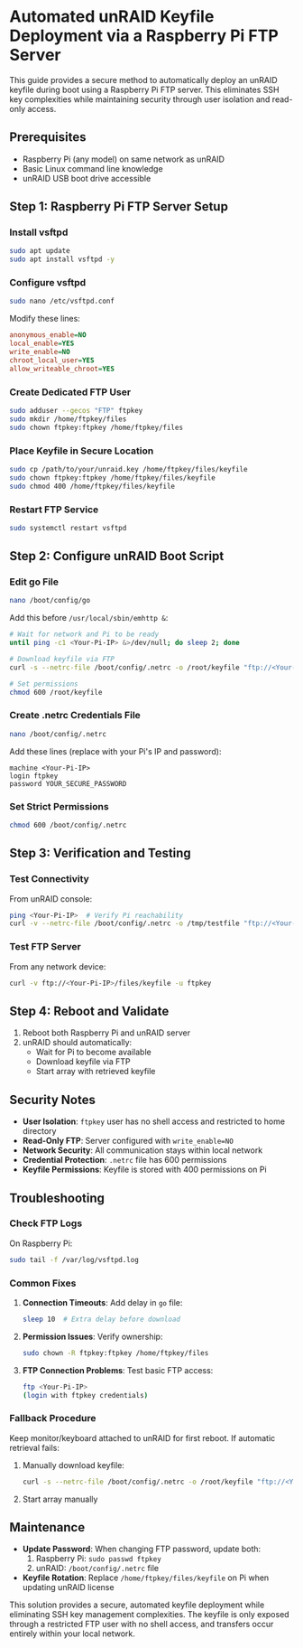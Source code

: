 # Automated unRAID Keyfile Deployment via a Raspberry Pi FTP Server

This guide provides a secure method to automatically deploy an unRAID keyfile during boot using a Raspberry Pi FTP server. This eliminates SSH key complexities while maintaining security through user isolation and read-only access.

## Prerequisites
- Raspberry Pi (any model) on same network as unRAID
- Basic Linux command line knowledge
- unRAID USB boot drive accessible

## Step 1: Raspberry Pi FTP Server Setup

### Install vsftpd
```bash
sudo apt update
sudo apt install vsftpd -y
```

### Configure vsftpd
```bash
sudo nano /etc/vsftpd.conf
```
Modify these lines:
```ini
anonymous_enable=NO
local_enable=YES
write_enable=NO
chroot_local_user=YES
allow_writeable_chroot=YES
```

### Create Dedicated FTP User
```bash
sudo adduser --gecos "FTP" ftpkey
sudo mkdir /home/ftpkey/files
sudo chown ftpkey:ftpkey /home/ftpkey/files
```

### Place Keyfile in Secure Location
```bash
sudo cp /path/to/your/unraid.key /home/ftpkey/files/keyfile
sudo chown ftpkey:ftpkey /home/ftpkey/files/keyfile
sudo chmod 400 /home/ftpkey/files/keyfile
```

### Restart FTP Service
```bash
sudo systemctl restart vsftpd
```

## Step 2: Configure unRAID Boot Script

### Edit go File
```bash
nano /boot/config/go
```
Add this before `/usr/local/sbin/emhttp &`:
```bash
# Wait for network and Pi to be ready
until ping -c1 <Your-Pi-IP> &>/dev/null; do sleep 2; done

# Download keyfile via FTP
curl -s --netrc-file /boot/config/.netrc -o /root/keyfile "ftp://<Your-Pi-IP>/files/keyfile"

# Set permissions
chmod 600 /root/keyfile
```

### Create .netrc Credentials File
```bash
nano /boot/config/.netrc
```
Add these lines (replace with your Pi's IP and password):
```
machine <Your-Pi-IP>
login ftpkey
password YOUR_SECURE_PASSWORD
```

### Set Strict Permissions
```bash
chmod 600 /boot/config/.netrc
```

## Step 3: Verification and Testing

### Test Connectivity
From unRAID console:
```bash
ping <Your-Pi-IP>  # Verify Pi reachability
curl -v --netrc-file /boot/config/.netrc -o /tmp/testfile "ftp://<Your-Pi-IP>/files/keyfile"
```

### Test FTP Server
From any network device:
```bash
curl -v ftp://<Your-Pi-IP>/files/keyfile -u ftpkey
```

## Step 4: Reboot and Validate
1. Reboot both Raspberry Pi and unRAID server
2. unRAID should automatically:
   - Wait for Pi to become available
   - Download keyfile via FTP
   - Start array with retrieved keyfile

## Security Notes
- **User Isolation**: `ftpkey` user has no shell access and restricted to home directory
- **Read-Only FTP**: Server configured with `write_enable=NO`
- **Network Security**: All communication stays within local network
- **Credential Protection**: `.netrc` file has 600 permissions
- **Keyfile Permissions**: Keyfile is stored with 400 permissions on Pi

## Troubleshooting

### Check FTP Logs
On Raspberry Pi:
```bash
sudo tail -f /var/log/vsftpd.log
```

### Common Fixes
1. **Connection Timeouts**: Add delay in `go` file:
   ```bash
   sleep 10  # Extra delay before download
   ```
2. **Permission Issues**: Verify ownership:
   ```bash
   sudo chown -R ftpkey:ftpkey /home/ftpkey/files
   ```
3. **FTP Connection Problems**: Test basic FTP access:
   ```bash
   ftp <Your-Pi-IP>
   (login with ftpkey credentials)
   ```

### Fallback Procedure
Keep monitor/keyboard attached to unRAID for first reboot. If automatic retrieval fails:
1. Manually download keyfile:
   ```bash
   curl -s --netrc-file /boot/config/.netrc -o /root/keyfile "ftp://<Your-Pi-IP>/files/keyfile"
   ```
2. Start array manually

## Maintenance
- **Update Password**: When changing FTP password, update both:
  1. Raspberry Pi: `sudo passwd ftpkey`
  2. unRAID: `/boot/config/.netrc` file
- **Keyfile Rotation**: Replace `/home/ftpkey/files/keyfile` on Pi when updating unRAID license

This solution provides a secure, automated keyfile deployment while eliminating SSH key management complexities. The keyfile is only exposed through a restricted FTP user with no shell access, and transfers occur entirely within your local network.
